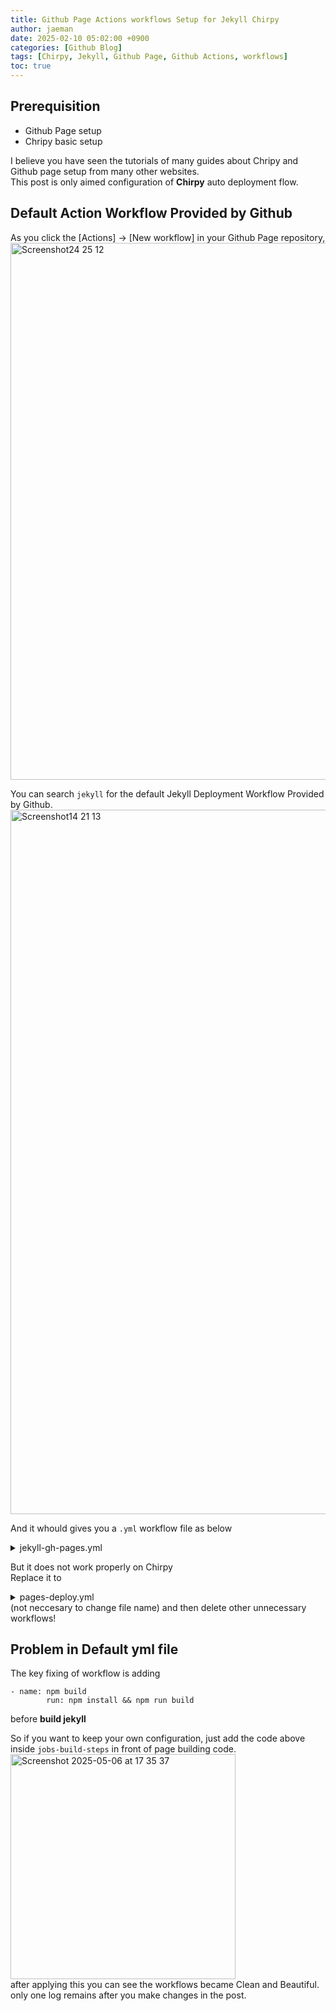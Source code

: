 ```yaml
---
title: Github Page Actions workflows Setup for Jekyll Chirpy
author: jaeman
date: 2025-02-10 05:02:00 +0900
categories: [Github Blog]
tags: [Chirpy, Jekyll, Github Page, Github Actions, workflows]
toc: true
---
```


## Prerequisition
- Github Page setup
- Chripy basic setup

I believe you have seen the tutorials of many guides about Chripy and Github page setup from many other websites.  
This post is only aimed configuration of **Chirpy** auto deployment flow.

## Default Action Workflow Provided by Github
As you click the [Actions] -> [New workflow] in your Github Page repository,  
<img width="859" alt="Screenshot24 25 12" src="https://github.com/user-attachments/assets/3e31bf46-a441-4029-bc22-ea85d9d178e8" />
  
  
You can search ```jekyll``` for the default Jekyll Deployment Workflow Provided by Github.  
<img width="1127" alt="Screenshot14 21 13" src="https://github.com/user-attachments/assets/70c37710-76a3-406d-9b31-8f453102a9d0" />
  
And it whould gives you a `.yml` workflow file as below

<details markdown="1">
<summary>jekyll-gh-pages.yml</summary>

```yaml
# Sample workflow for building and deploying a Jekyll site to GitHub Pages
name: Deploy Jekyll with GitHub Pages dependencies preinstalled

on:
  # Runs on pushes targeting the default branch
  push:
    branches: ["master"]

  # Allows you to run this workflow manually from the Actions tab
  workflow_dispatch:

# Sets permissions of the GITHUB_TOKEN to allow deployment to GitHub Pages
permissions:
  contents: read
  pages: write
  id-token: write

# Allow only one concurrent deployment, skipping runs queued between the run in-progress and latest queued.
# However, do NOT cancel in-progress runs as we want to allow these production deployments to complete.
concurrency:
  group: "pages"
  cancel-in-progress: false

jobs:
  # Build job
  build:
    runs-on: ubuntu-latest
    steps:
      - name: Checkout
        uses: actions/checkout@v4
      - name: Setup Pages
        uses: actions/configure-pages@v5
      - name: Build with Jekyll
        uses: actions/jekyll-build-pages@v1
        with:
          source: ./
          destination: ./_site
      - name: Upload artifact
        uses: actions/upload-pages-artifact@v3

  # Deployment job
  deploy:
    environment:
      name: github-pages
      url: ${{ steps.deployment.outputs.page_url }}
    runs-on: ubuntu-latest
    needs: build
    steps:
      - name: Deploy to GitHub Pages
        id: deployment
        uses: actions/deploy-pages@v4
```
</details>
  
  
But it does not work properly on Chirpy  
Replace it to
<details markdown="1">
<summary>pages-deploy.yml</summary>

```yaml
name: "Build and Deploy"
on:
  push:
    branches:
      - main
      - master
    paths-ignore:
      - .gitignore
      - README.md
      - LICENSE

  # Allows you to run this workflow manually from the Actions tab
  workflow_dispatch:

permissions:
  contents: read
  pages: write
  id-token: write

# Allow one concurrent deployment
concurrency:
  group: "pages"
  cancel-in-progress: true

jobs:
  build:
    runs-on: ubuntu-latest

    steps:
      - name: Checkout
        uses: actions/checkout@v4
        with:
          fetch-depth: 0
          # submodules: true
          # If using the 'assets' git submodule from Chirpy Starter, uncomment above
          # (See: https://github.com/cotes2020/chirpy-starter/tree/main/assets)

      - name: Setup Pages
        id: pages
        uses: actions/configure-pages@v5

      - name: Setup Ruby
        uses: ruby/setup-ruby@v1
        with:
          ruby-version: 3.3
          bundler-cache: true
          
      - name: npm build
        run: npm install && npm run build
        
      - name: Build site
        run: bundle exec jekyll b -d "_site${{ steps.pages.outputs.base_path }}"
        env:
          JEKYLL_ENV: "production"

      - name: Test site
        run: |
          bundle exec htmlproofer _site \
            \-\-disable-external \
            \-\-ignore-urls "/^http:\/\/127.0.0.1/,/^http:\/\/0.0.0.0/,/^http:\/\/localhost/"

      - name: Upload site artifact
        uses: actions/upload-pages-artifact@v3
        with:
          path: "_site${{ steps.pages.outputs.base_path }}"

  deploy:
    environment:
      name: github-pages
      url: ${{ steps.deployment.outputs.page_url }}
    runs-on: ubuntu-latest
    needs: build
    steps:
      - name: Deploy to GitHub Pages
        id: deployment
        uses: actions/deploy-pages@v4

```
</details>
(not neccesary to change file name)  
and then delete other unnecessary workflows!

## Problem in Default yml file
The key fixing of workflow is adding
```
- name: npm build
        run: npm install && npm run build
```
before **build jekyll**  
  
So if you want to keep your own configuration, just add the code above inside ```jobs-build-steps``` in front of page building code.  
<img width="360" alt="Screenshot 2025-05-06 at 17 35 37" src="https://github.com/user-attachments/assets/ac7de0ef-8100-4ff3-9254-5dff9a94d7ca" />  
after applying this you can see the workflows became Clean and Beautiful.  
only one log remains after you make changes in the post.
